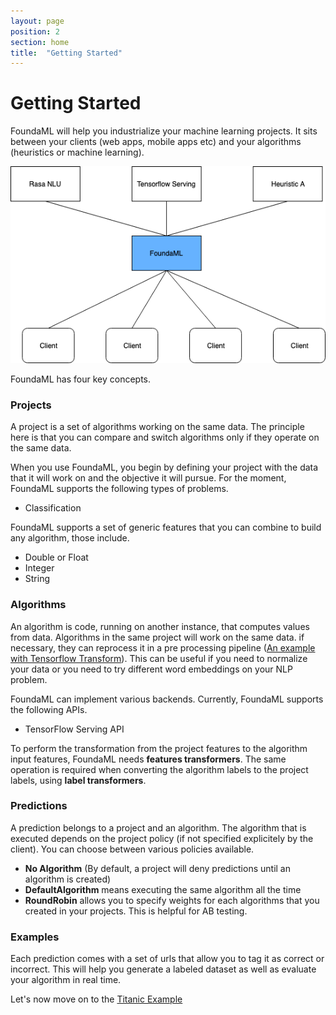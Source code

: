 ```yaml
---
layout: page
position: 2
section: home
title:  "Getting Started"
---
```


# Getting Started

FoundaML will help you industrialize your machine learning projects. It sits between your clients (web apps, mobile apps etc) and your algorithms (heuristics or machine learning).

![hello](img/Foundaml.png)

FoundaML has four key concepts.

### Projects
A project is a set of algorithms working on the same data. 
The principle here is that you can compare and switch algorithms only if they operate on the same data.

When you use FoundaML, you begin by defining your project with the data that it will work on and the objective it will pursue. For the moment, FoundaML supports the following types of problems.

* Classification

FoundaML supports a set of generic features that you can combine to build any algorithm, those include.

* Double or Float
* Integer
* String

### Algorithms

An algorithm is code, running on another instance, that computes values from data. Algorithms in the same project will work on the same data. if necessary, they can reprocess  it in a pre processing pipeline ([An example with Tensorflow Transform](https://github.com/tensorflow/transform)). This can be useful if you need to normalize your data or you need to try different word embeddings on your  NLP problem.


FoundaML can implement various backends. Currently, FoundaML supports the following APIs.

* TensorFlow Serving API

To perform the transformation from the project features to the algorithm input features, FoundaML needs **features transformers**. The same operation is required when converting the algorithm labels to the project labels, using **label transformers**.


### Predictions

A prediction belongs to a project and an algorithm. The algorithm that is executed depends on the project policy (if not specified explicitely by the client). You can choose between various policies available.

* **No Algorithm** (By default, a project will deny predictions until an algorithm is created)
* **DefaultAlgorithm** means executing the same algorithm all the time
* **RoundRobin** allows you to specify weights for each algorithms that you created in your projects. This is helpful for AB testing.


### Examples
Each prediction comes with a set of urls that allow you to tag it as correct or incorrect. This will help you generate a labeled dataset as well as evaluate your algorithm in real time.

Let's now move on to the [Titanic Example](https://foundaml.github.io/server/the_titanic.html)